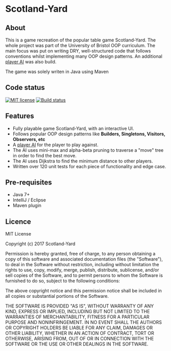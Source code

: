# Scotland-Yard

## About
This is a game recreation of the popular table game Scotland-Yard. The whole project was part of the University of Bristol OOP curriculum. The main focus was put on writing DRY, well-structured code that follows conventions whilst implementing many OOP design patterns. An additional [player AI](https://github.com/TheWalkingFridge/Scotland-Yard-AI) was also build.

The game was solely writen in Java using Maven

## Code status
[![MIT license](https://img.shields.io/badge/License-MIT-blue.svg)](https://lbesson.mit-license.org/) [![Build status](https://travis-ci.org/google/licenseclassifier.svg?branch=master)](https://travis-ci.org/google/licenseclassifier)

## Features
* Fully playable game Scotland-Yard, with an interactive UI.
* Follows popular OOP design patterns like **Builders, Singletons, Visitors, Observers, etc** 
* A [player AI](https://github.com/TheWalkingFridge/Scotland-Yard-AI) for the player to play against.
* The AI uses mini-max and alpha-beta pruning to traverse a "move" tree in order to find the best move.
* The AI uses Dijkstra to find the minimum distance to other players.
* Written over 120 unit tests for each piece of functionality and edge case.

## Pre-requisites
* Java 7+
* IntelliJ / Eclipse
* Maven plugin

## Licence
MIT License

Copyright (c) 2017 Scotland-Yard

Permission is hereby granted, free of charge, to any person obtaining a copy
of this software and associated documentation files (the "Software"), to deal
in the Software without restriction, including without limitation the rights
to use, copy, modify, merge, publish, distribute, sublicense, and/or sell
copies of the Software, and to permit persons to whom the Software is
furnished to do so, subject to the following conditions:

The above copyright notice and this permission notice shall be included in all
copies or substantial portions of the Software.

THE SOFTWARE IS PROVIDED "AS IS", WITHOUT WARRANTY OF ANY KIND, EXPRESS OR
IMPLIED, INCLUDING BUT NOT LIMITED TO THE WARRANTIES OF MERCHANTABILITY,
FITNESS FOR A PARTICULAR PURPOSE AND NONINFRINGEMENT. IN NO EVENT SHALL THE
AUTHORS OR COPYRIGHT HOLDERS BE LIABLE FOR ANY CLAIM, DAMAGES OR OTHER
LIABILITY, WHETHER IN AN ACTION OF CONTRACT, TORT OR OTHERWISE, ARISING FROM,
OUT OF OR IN CONNECTION WITH THE SOFTWARE OR THE USE OR OTHER DEALINGS IN THE
SOFTWARE.
